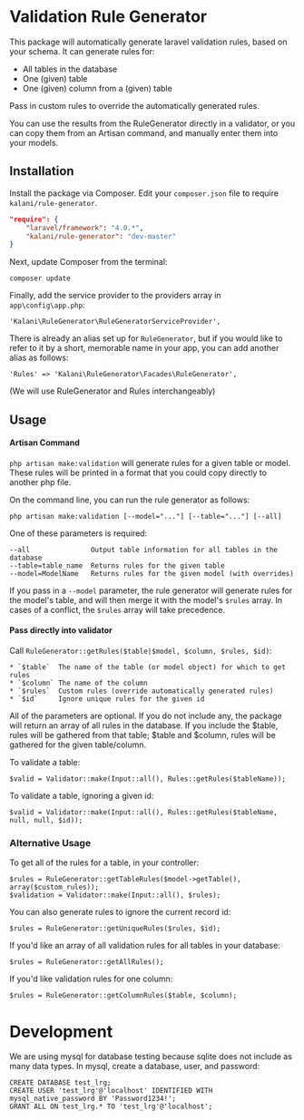 Validation Rule Generator
=============================

This package will automatically generate laravel validation rules, based on your schema. It can generate rules for:

* All tables in the database
* One (given) table
* One (given) column from a (given) table

Pass in custom rules to override the automatically generated rules.

You can use the results from the RuleGenerator directly in a validator, or you can copy them from an Artisan command, and manually enter them into your models.



## Installation

Install the package via Composer. Edit your `composer.json` file to require `kalani/rule-generator`.

``` json
"require": {
    "laravel/framework": "4.0.*",
    "kalani/rule-generator": "dev-master"
}
```

Next, update Composer from the terminal:

    composer update

Finally, add the service provider to the providers array in `app\config\app.php`:

    'Kalani\RuleGenerator\RuleGeneratorServiceProvider',

There is already an alias set up for `RuleGenerator`, but if you would like to refer to it by a short, memorable name in your app, you can add another alias as follows:

    'Rules' => 'Kalani\RuleGenerator\Facades\RuleGenerator',

(We will use RuleGenerator and Rules interchangeably)



## Usage

#### Artisan Command

`php artisan make:validation` will generate rules for a given table or model. These rules will be printed in a format that you could copy directly to another php file.

On the command line, you can run the rule generator as follows:

    php artisan make:validation [--model="..."] [--table="..."] [--all]

One of these parameters is required:

    --all               Output table information for all tables in the database
    --table=table_name  Returns rules for the given table
    --model=ModelName   Returns rules for the given model (with overrides)

If you pass in a `--model` parameter, the rule generator will generate rules for the model's table, and will then merge it with the model's `$rules` array. In cases of a conflict, the `$rules` array will take precedence.


#### Pass directly into validator

Call `RuleGenerator::getRules($table|$model, $column, $rules, $id)`:

    * `$table`  The name of the table (or model object) for which to get rules
    * `$column` The name of the column
    * `$rules`  Custom rules (override automatically generated rules)
    * `$id`     Ignore unique rules for the given id

All of the parameters are optional. If you do not include any, the package will return an array of all rules in the database. If you include the $table, rules will be gathered from that table; $table and $column, rules will be gathered for the given table/column.

To validate a table:

    $valid = Validator::make(Input::all(), Rules::getRules($tableName));

To validate a table, ignoring a given id:

    $valid = Validator::make(Input::all(), Rules::getRules($tableName, null, null, $id));


### Alternative Usage

To get all of the rules for a table, in your controller:

    $rules = RuleGenerator::getTableRules($model->getTable(), array($custom_rules));
    $validation = Validator::make(Input::all(), $rules);

You can also generate rules to ignore the current record id:

    $rules = RuleGenerator::getUniqueRules($rules, $id);

If you'd like an array of all validation rules for all tables in your database:

    $rules = RuleGenerator::getAllRules();

If you'd like validation rules for one column:

    $rules = RuleGenerator::getColumnRules($table, $column);


# Development

We are using mysql for database testing because sqlite does not include as many data types. In mysql, create a database, user, and password:

    CREATE DATABASE test_lrg;
    CREATE USER 'test_lrg'@'localhost' IDENTIFIED WITH mysql_native_password BY 'Password1234!';
    GRANT ALL ON test_lrg.* TO 'test_lrg'@'localhost';



